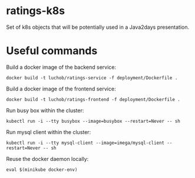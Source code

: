 # ratings-k8s

Set of k8s objects that will be potentially used in a Java2days presentation.

# Useful commands

Build a docker image of the backend service:

`docker build -t luchob/ratings-service -f deployment/Dockerfile .`

Build a docker image of the frontend service:

`docker build -t luchob/ratings-frontend -f deployment/Dockerfile .`

Run busy box within the cluster:

`kubectl run -i --tty busybox --image=busybox --restart=Never -- sh`

Run mysql client within the cluster:

`kubectl run -i --tty mysql-client --image=imega/mysql-client --restart=Never -- sh`

Reuse the docker daemon locally:

`eval $(minikube docker-env)`

